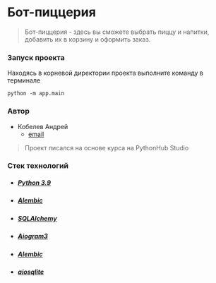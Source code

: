# Бот-пиццерия

> Бот-пиццерия - здесь вы сможете выбрать пиццу и напитки, добавить их в корзину и оформить заказ.


### Запуск проекта

Находясь в корневой директории проекта выполните команду в терминале

```
python -m app.main
```

### Автор 
- Кобелев Андрей
    - [email](mailto:andrew.a.kobelev@yandex.ru)


> Проект писался на основе курса на PythonHub Studio

### Стек технологий

- ##### [Python 3.9](https://www.python.org/downloads/release/python-390/)
- ##### [Alembic](https://alembic.sqlalchemy.org/en/latest/index.html)
- ##### [SQLAlchemy](https://docs.sqlalchemy.org/en/20/)
- ##### [Aiogram3](https://docs.aiogram.dev/en/v3.15.0/)
- ##### [Alembic](https://www.python.org/downloads/release/python-390/)
- ##### [aiosqlite](https://aiosqlite.omnilib.dev/en/stable/index.html)


